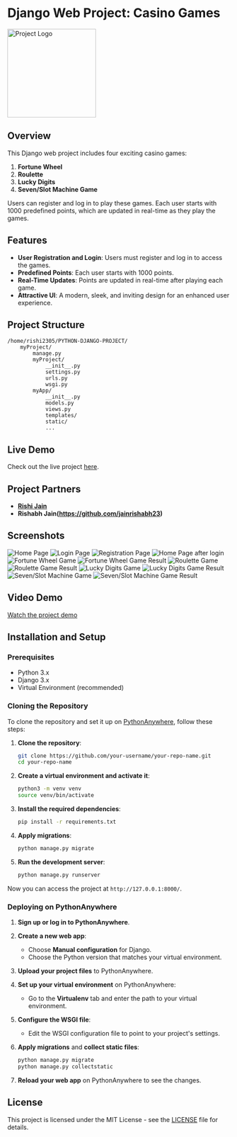 # Django Web Project: Casino Games

<img src="myProject/myApp/static/assets/img/logo.png" alt="Project Logo" width="200"/>

## Overview

This Django web project includes four exciting casino games:

1. **Fortune Wheel**
2. **Roulette**
3. **Lucky Digits**
4. **Seven/Slot Machine Game**

Users can register and log in to play these games. Each user starts with 1000 predefined points, which are updated in real-time as they play the games.

## Features

- **User Registration and Login**: Users must register and log in to access the games.
- **Predefined Points**: Each user starts with 1000 points.
- **Real-Time Updates**: Points are updated in real-time after playing each game.
- **Attractive UI**: A modern, sleek, and inviting design for an enhanced user experience.

## Project Structure

```
/home/rishi2305/PYTHON-DJANGO-PROJECT/
    myProject/
        manage.py
        myProject/
            __init__.py
            settings.py
            urls.py
            wsgi.py
        myApp/
            __init__.py
            models.py
            views.py
            templates/
            static/
            ...
```

## Live Demo

Check out the live project [here](https://rishi2305.pythonanywhere.com/).

## Project Partners

- **[Rishi Jain](https://github.com/JainRishi23)**
- **Rishabh Jain(https://github.com/jainrishabh23)**

## Screenshots

![Home Page](screenshots/Screenshot-1.png)
![Login Page](screenshots/Screenshot-2.png)
![Registration Page](screenshots/Screenshot-3.png)
![Home Page after login](screenshots/Screenshot-4.png)
![Fortune Wheel Game](screenshots/Screenshot-5.png)
![Fortune Wheel Game Result](screenshots/Screenshot-6.png)
![Roulette Game](screenshots/Screenshot-7.png)
![Roulette Game Result](screenshots/Screenshot-8.png)
![Lucky Digits Game](screenshots/Screenshot-9.png)
![Lucky Digits Game Result](screenshots/Screenshot-10.png)
![Seven/Slot Machine Game](screenshots/Screenshot-11.png)
![Seven/Slot Machine Game Result](screenshots/Screenshot-12.png)

## Video Demo

[Watch the project demo](https://drive.google.com/file/d/1MzSCF9xyMv8aw-ppegk3Sqo6sy3Nz9ed/view?usp=drive_link)

## Installation and Setup

### Prerequisites

- Python 3.x
- Django 3.x
- Virtual Environment (recommended)

### Cloning the Repository

To clone the repository and set it up on [PythonAnywhere](https://www.pythonanywhere.com/), follow these steps:

1. **Clone the repository**:

    ```bash
    git clone https://github.com/your-username/your-repo-name.git
    cd your-repo-name
    ```

2. **Create a virtual environment and activate it**:

    ```bash
    python3 -m venv venv
    source venv/bin/activate
    ```

3. **Install the required dependencies**:

    ```bash
    pip install -r requirements.txt
    ```

4. **Apply migrations**:

    ```bash
    python manage.py migrate
    ```

5. **Run the development server**:

    ```bash
    python manage.py runserver
    ```

Now you can access the project at `http://127.0.0.1:8000/`.

### Deploying on PythonAnywhere

1. **Sign up or log in to PythonAnywhere**.
2. **Create a new web app**:
    - Choose **Manual configuration** for Django.
    - Choose the Python version that matches your virtual environment.

3. **Upload your project files** to PythonAnywhere.

4. **Set up your virtual environment** on PythonAnywhere:
    - Go to the **Virtualenv** tab and enter the path to your virtual environment.

5. **Configure the WSGI file**:
    - Edit the WSGI configuration file to point to your project's settings.

6. **Apply migrations** and **collect static files**:

    ```bash
    python manage.py migrate
    python manage.py collectstatic
    ```

7. **Reload your web app** on PythonAnywhere to see the changes.

## License

This project is licensed under the MIT License - see the [LICENSE](LICENSE) file for details.
